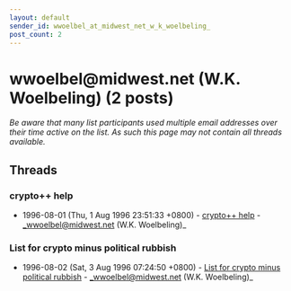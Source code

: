 ```yaml
---
layout: default
sender_id: wwoelbel_at_midwest_net_w_k_woelbeling_
post_count: 2
---
```


# wwoelbel<span>@</span>midwest.net (W.K. Woelbeling) (2 posts)

_Be aware that many list participants used multiple email addresses over their time active on the list. As such this page may not contain all threads available._

## Threads

### crypto++ help
+ 1996-08-01 (Thu, 1 Aug 1996 23:51:33 +0800) - [crypto++ help](/archive/1996/08/3e61d81ad0f206b934a7f29766d52a81af41d9f330ae13bbe32dfcdadd90d600) - _wwoelbel@midwest.net (W.K. Woelbeling)_

### List for crypto minus political rubbish
+ 1996-08-02 (Sat, 3 Aug 1996 07:24:50 +0800) - [List for crypto minus political rubbish](/archive/1996/08/f21c10af50495f563e2216ffd9200f34924d409d4c5bd6d21b5e3ea8f96bcbda) - _wwoelbel@midwest.net (W.K. Woelbeling)_

